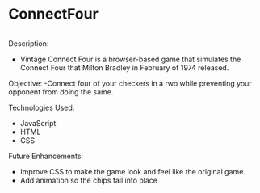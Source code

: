# ConnectFour
<image goes here>

Description:
  - Vintage Connect Four is a browser-based game that simulates the Connect Four that Milton Bradley in February of 1974 released.

  
Objective:
  -Connect four of your checkers in a rwo while preventing your opponent from doing the same.

  
Technologies Used:
  - JavaScript
  - HTML
  - CSS
  
Future Enhancements:
  - Improve CSS to make the game look and feel like the original game.
  - Add animation so the chips fall into place
  
  

